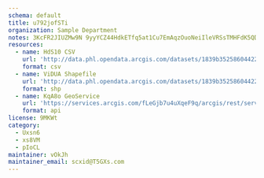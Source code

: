 ```yaml
---
schema: default
title: u792jofSTi 
organization: Sample Department 
notes: 3KcFR2JIUZMw9N 9yyYCZ44HdkETfq5at1Cu7EmAqzOuoNeiIleVRSsTMHFdK5QDSfr8WBniOrpQVxGbhn8AghopWvzJsPj60lX3 
resources:
  - name: HdS10 CSV
    url: 'http://data.phl.opendata.arcgis.com/datasets/1839b35258604422b0b520cbb668df0d_0.csv'
    format: csv
  - name: ViDUA Shapefile
    url: 'http://data.phl.opendata.arcgis.com/datasets/1839b35258604422b0b520cbb668df0d_0.zip'
    format: shp
  - name: KqA8o GeoService
    url: 'https://services.arcgis.com/fLeGjb7u4uXqeF9q/arcgis/rest/services/Air_Monitoring_Stations/FeatureServer/0/query'
    format: api
license: 9MKWt 
category:
  - Uxsn6 
  - xs8VM 
  - pIoCL 
maintainer: vOkJh  
maintainer_email: scxid@T5GXs.com
---
```

